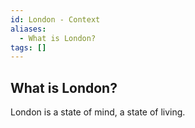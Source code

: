 ```yaml
---
id: London - Context
aliases:
  - What is London?
tags: []
---
```


## What is London?
London is a state of mind, a state of living.

